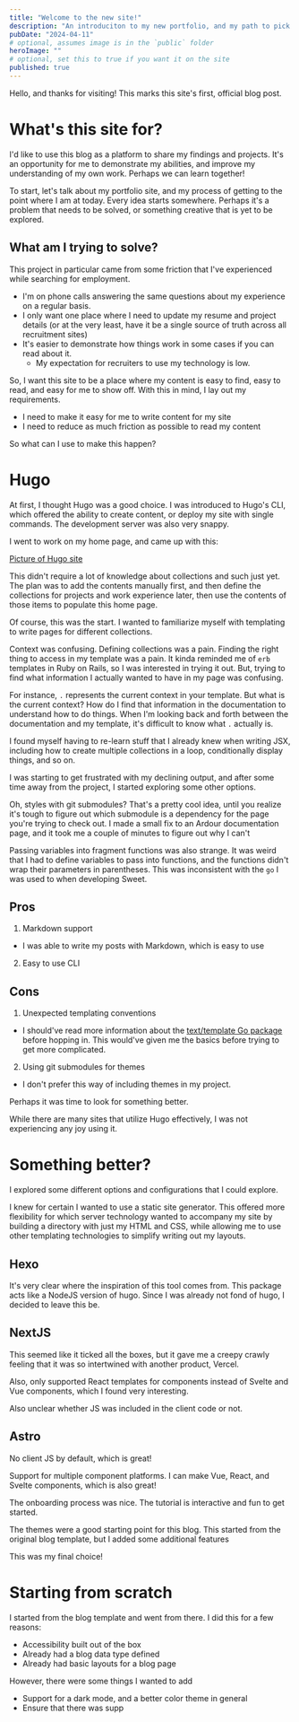 ```yaml
---
title: "Welcome to the new site!"
description: "An introduciton to my new portfolio, and my path to pick the right technologies for me."
pubDate: "2024-04-11"
# optional, assumes image is in the `public` folder
heroImage: ""
# optional, set this to true if you want it on the site
published: true
---
```


Hello, and thanks for visiting! This marks this site's first, official blog post.

# What's this site for?

I'd like to use this blog as a platform to share my findings and projects. It's an opportunity for me to demonstrate my abilities, and improve my understanding of my own work. Perhaps we can learn together!

To start, let's talk about my portfolio site, and my process of getting to the point where I am at today. Every idea starts somewhere. Perhaps it's a problem that needs to be solved, or something creative that is yet to be explored.

## What am I trying to solve?

This project in particular came from some friction that I've experienced while searching for employment.

- I'm on phone calls answering the same questions about my experience on a regular basis.
- I only want one place where I need to update my resume and project details (or at the very least, have it be a single source of truth across all recruitment sites)
- It's easier to demonstrate how things work in some cases if you can read about it.
  - My expectation for recruiters to use my technology is low.

So, I want this site to be a place where my content is easy to find, easy to read, and easy for me to show off. With this in mind, I lay out my requirements.

- I need to make it easy for me to write content for my site
- I need to reduce as much friction as possible to read my content

So what can I use to make this happen?

# Hugo

At first, I thought Hugo was a good choice. I was introduced to Hugo's CLI, which offered the ability to create content, or deploy my site with single commands. The development server was also very snappy.

I went to work on my home page, and came up with this:

[Picture of Hugo site]()

This didn't require a lot of knowledge about collections and such just yet. The plan was to add the contents manually first, and then define the collections for projects and work experience later, then use the contents of those items to populate this home page.

Of course, this was the start. I wanted to familiarize myself with templating to write pages for different collections.

Context was confusing. Defining collections was a pain. Finding the right thing to access in my template was a pain. It kinda reminded me of `erb` templates in Ruby on Rails, so I was interested in trying it out. But, trying to find what information I actually wanted to have in my page was confusing.

For instance, `.` represents the current context in your template. But what is the current context? How do I find that information in the documentation to understand how to do things. When I'm looking back and forth between the documentation and my template, it's difficult to know what `.` actually is.

I found myself having to re-learn stuff that I already knew when writing JSX, including how to create multiple collections in a loop, conditionally display things, and so on.

I was starting to get frustrated with my declining output, and after some time away from the project, I started exploring some other options.

Oh, styles with git submodules? That's a pretty cool idea, until you realize it's tough to figure out which submodule is a dependency for the page you're trying to check out. I made a small fix to an Ardour documentation page, and it took me a couple of minutes to figure out why I can't

Passing variables into fragment functions was also strange. It was weird that I had to define variables to pass into functions, and the functions didn't wrap their parameters in parentheses. This was inconsistent with the `go` I was used to when developing Sweet.

## Pros

1. Markdown support

- I was able to write my posts with Markdown, which is easy to use

2. Easy to use CLI

## Cons

1. Unexpected templating conventions

- I should've read more information about the [text/template Go package](https://pkg.go.dev/text/template) before hopping in. This would've given me the basics before trying to get more complicated.

2. Using git submodules for themes

- I don't prefer this way of including themes in my project.

Perhaps it was time to look for something better.

While there are many sites that utilize Hugo effectively, I was not experiencing any joy using it.

# Something better?

I explored some different options and configurations that I could explore.

I knew for certain I wanted to use a static site generator. This offered more flexibility for which server technology wanted to accompany my site by building a directory with just my HTML and CSS, while allowing me to use other templating technologies to simplify writing out my layouts.

## Hexo

It's very clear where the inspiration of this tool comes from. This package acts like a NodeJS version of hugo. Since I was already not fond of hugo, I decided to leave this be.

## NextJS

This seemed like it ticked all the boxes, but it gave me a creepy crawly feeling that it was so intertwined with another product, Vercel.

Also, only supported React templates for components instead of Svelte and Vue components, which I found very interesting.

Also unclear whether JS was included in the client code or not.

## Astro

No client JS by default, which is great!

Support for multiple component platforms. I can make Vue, React, and Svelte components, which is also great!

The onboarding process was nice. The tutorial is interactive and fun to get started.

The themes were a good starting point for this blog. This started from the original blog template, but I added some additional features

This was my final choice!

# Starting from scratch

I started from the blog template and went from there. I did this for a few reasons:

- Accessibility built out of the box
- Already had a blog data type defined
- Already had basic layouts for a blog page

However, there were some things I wanted to add

- Support for a dark mode, and a better color theme in general
- Ensure that there was supp
